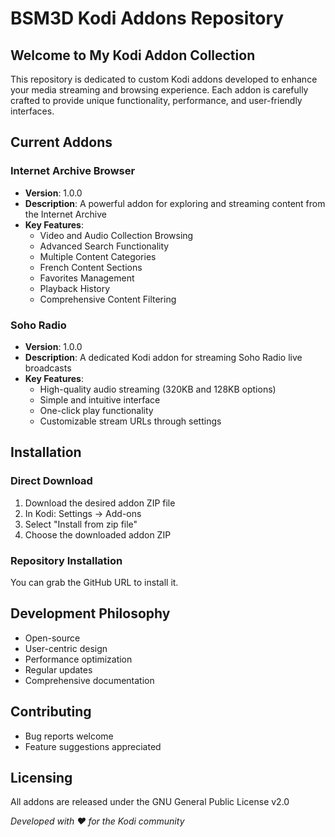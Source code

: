 # BSM3D Kodi Addons Repository

## Welcome to My Kodi Addon Collection

This repository is dedicated to custom Kodi addons developed to enhance your media streaming and browsing experience. Each addon is carefully crafted to provide unique functionality, performance, and user-friendly interfaces.

## Current Addons

### Internet Archive Browser
- **Version**: 1.0.0
- **Description**: A powerful addon for exploring and streaming content from the Internet Archive
- **Key Features**:
  - Video and Audio Collection Browsing
  - Advanced Search Functionality
  - Multiple Content Categories
  - French Content Sections
  - Favorites Management
  - Playback History
  - Comprehensive Content Filtering

 ### Soho Radio
- **Version**: 1.0.0
- **Description**: A dedicated Kodi addon for streaming Soho Radio live broadcasts
- **Key Features**:
  - High-quality audio streaming (320KB and 128KB options)
  - Simple and intuitive interface
  - One-click play functionality
  - Customizable stream URLs through settings

## Installation

### Direct Download
1. Download the desired addon ZIP file
2. In Kodi: Settings → Add-ons
3. Select "Install from zip file"
4. Choose the downloaded addon ZIP

### Repository Installation
You can grab the GitHub URL to install it.

## Development Philosophy
- Open-source
- User-centric design
- Performance optimization
- Regular updates
- Comprehensive documentation

## Contributing
- Bug reports welcome
- Feature suggestions appreciated

## Licensing
All addons are released under the GNU General Public License v2.0

*Developed with ❤️ for the Kodi community*
